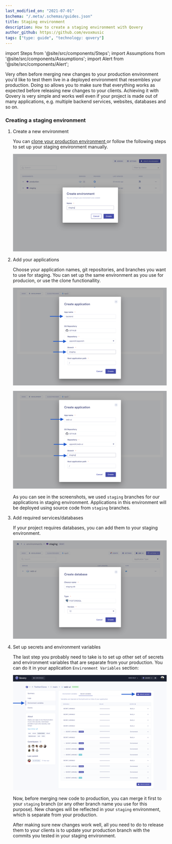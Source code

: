```yaml
---
last_modified_on: "2021-07-01"
$schema: "/.meta/.schemas/guides.json"
title: Staging environment
description: How to create a staging environment with Qovery
author_github: https://github.com/evoxmusic
tags: ["type: guide", "technology: qovery"]
---
```

import Steps from '@site/src/components/Steps';
import Assumptions from '@site/src/components/Assumptions';
import Alert from '@site/src/components/Alert';

Very often before merging new changes to your production environment you'd like to test them live in a deployed environment that resembles your production. Doing so allows you to make sure that everything works as expected before releasing new changes to your clients.
Achieving it with Qovery is very simple and works well even if your project is made out of many applications, e.g. multiple backend services, websites, databases and so on.

### Creating a staging environment

<Steps headingDepth={3}>
<ol>
<li>

Create a new environment

<Alert type="info">
  You can 
  <a href="https://hub.qovery.com/docs/using-qovery/configuration/environment/#clone-environment"> clone your production environment </a> 
  or follow the following steps to set up your staging environment manually.
</Alert>

<p align="center">
  <img src="/img/staging/staging-4.png" alt="Staging Environment" />
</p>

</li>

<li>
Add your applications

Choose your application names, git repositories, and branches you want to use for staging. You can set up the same environment as you use for producion, or use the clone functionallity.

<p align="center">
  <img src="/img/staging/staging-1.png" alt="Staging Environment" />
</p>

<p align="center">
  <img src="/img/staging/staging-2.png" alt="Staging Environment" />
</p>

As you can see in the screenshots, we used `staging` branches for our applications in staging environment. Applications in this environment will be deployed using source code from `staging` branches.

</li>

<li>

Add required services/databases

If your project requires databases, you can add them to your staging environment.

<p align="center">
  <img src="/img/staging/staging-3.png" alt="Staging Environment" />
</p>

</li>

<li>


Set up secrets and environment variables

The last step you probably need to take is to set up other set of secrets and environment variables that are separate from your production.
You can do it in your application `Environment Variables` section:

<p align="center">
  <img src="/img/staging/staging-6.png" alt="Staging Environment" />
</p>

Now, before merging new code to production, you can merge it first to your `staging` branch (or any other branch name you use for this purpose).
New changes will be reflected in your `staging` environment, which is separate from your production.

After making sure new changes work well, all you need to do to release them to your clients is to update your production branch with the commits you tested in your staging environment.

</li>
</ol>
</Steps>



